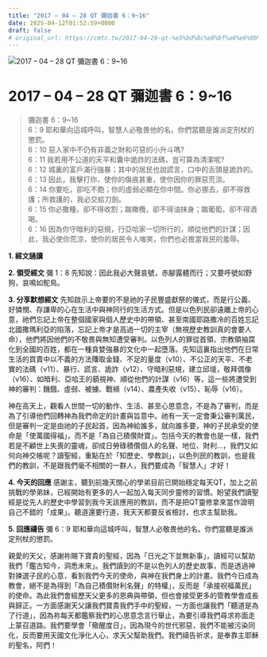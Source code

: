 ```yaml
---
title: "2017 – 04 – 28 QT 彌迦書 6：9~16"
date: 2025-04-12T01:52:59+0800
draft: false
# original_url: https://cmtc.tw/2017-04-28-qt-%e5%bd%8c%e8%bf%a6%e6%9b%b8-6%ef%bc%9a916
---
```


![2017 – 04 – 28 QT 彌迦書 6：9\~16](/images/qt.jpg   "2017 – 04 – 28 QT 彌迦書 6：9\~16")

# 2017 – 04 – 28 QT 彌迦書 6：9\~16

> 彌迦書 6：9\~16  
> 6：9 耶和華向這城呼叫，智慧人必敬畏他的名。你們當聽是誰派定刑杖的懲罰。  
> 6：10 惡人家中不仍有非義之財和可惡的小升斗嗎?  
> 6：11 我若用不公道的天平和囊中詭詐的法碼，豈可算為清潔呢?  
> 6：12 城裏的富戶滿行強暴；其中的居民也說謊言，口中的舌頭是詭詐的。  
> 6：13 因此，我擊打你，使你的傷痕甚重，使你因你的罪惡荒涼。  
> 6：14 你要吃，卻吃不飽；你的虛弱必顯在你中間。你必挪去，卻不得救護；所救護的，我必交給刀劍。  
> 6：15 你必撒種，卻不得收割；踹橄欖，卻不得油抹身；踹葡萄。卻不得酒喝。  
> 6：16 因為你守暗利的惡規，行亞哈家一切所行的，順從他們的計謀；因此，我必使你荒涼，使你的居民令人嗤笑，你們也必擔當我民的羞辱。

**1. 經文誦讀**

**2. 領受經文**
彌 1：8 先知說：因此我必大聲哀號，赤腳露體而行；又要呼號如野狗，哀鳴如鴕鳥。

**3. 分享默想經文**
先知啟示上帝要的不是祂的子民豐盛獻祭的儀式，而是行公義、好憐憫、存謙卑的心在生活中與神同行的生活方式。但是以色列民卻遠離上帝的心意，祂們忘記上帝在整個國家與個人歷史中的帶領、甚至南國耶路撒冷的百姓忘記北國撒瑪利亞的陷落，忘記上帝才是高過一切的主宰（無視歷史教訓真的會要人命），他們將因他們的不敬畏與無知遭受審判。以色列人的罪從首領、宗教領袖腐化到全國的百姓，都在一種貪婪強暴的文化中一起墮落。先知這裏指出他們在日常生活的買賣中以不義的方法賺取金錢、不足的量度（v10）、不公正的天平、不老實的法碼（v11）、暴行、謊言、詭詐（v12）、守暗利惡規，建立邱壇，敬拜偶像（v16）、如暗利、亞哈王的藐視神、順從他們的計謀（v16）等，這一些將遭受到神的審判：饑餓、虛弱、被擄、戰禍（v14）、農產失收（v15）、恥辱（v16）。

神在高天上，觀看人世間一切的動作、生活、甚至心思意念，不是為了審判，而是為了引導他們回轉神為我們命定的計畫與旨意中。祂有一天一定會秉公審判萬民，但是審判一定是由祂的子民起首，因為神給誰多，就向誰多要，神的子民承受的使命是「使萬國得福」，而不是「為自己積儹財寶」。包括今天的教會也是一樣，我們若是不顧世上失喪的靈魂，卻成日勞碌積儹個人的名聲、地位、財利…，我們又如何向神交帳呢？讀聖經，重點在於「知歷史、學教訓」，以色列民的教訓，也是我們的教訓，不是跟我們毫不相關的一群人，我們要成為「智慧人」才好！

**4. 今天的回應**
感謝主，聽到前幾天關心的學弟目前已開始穩定每天QT，加上之前挑戰的學弟妹，已經開始有更多的人一起加入每天同步靈修的習慣。盼望我們讀聖經是從先人的歷史中學習到我今天該應用的教訓，而不是把QT靈修拿來當作證明自己不錯的「成果」。聽道還要行道，我天天都要反省檢討，也求主幫助我。

**5. 回應禱告**
彌 6：9 耶和華向這城呼叫，智慧人必敬畏他的名。你們當聽是誰派定刑杖的懲罰。

親愛的天父，感謝祢賜下寶貴的聖經，因為「日光之下並無新事」，讀經可以幫助我們「鑑古知今，洞悉未來」。我們讀到的不是以色列人的歷史故事，而是透過神對揀選子民的心意，看到我們今天的使命，與神在我們身上的計畫。我們今日成為教會，絕不是為得到「為自己積儹財利名聲」的特權」，反而是「承接祝福萬民」的使命。為此我們會經歷天父更多的恩典與帶領，但也會接受更多的管教學會成長與歸正。一方面感謝天父讓我們寶貴我們手中的聖經，一方面也讓我們「聽道是為了行道」，因為祢每天都鑑察我們的心思意念言行舉止，為要引導我們尋求祢面走上蒙召道路。我們要學會「儆醒度日」，因為現今的世代邪惡，我們不能被污染同化，反而要用天國文化淨化人心，求天父幫助我們。我們禱告祈求，是奉靠主耶穌的聖名，阿們！
